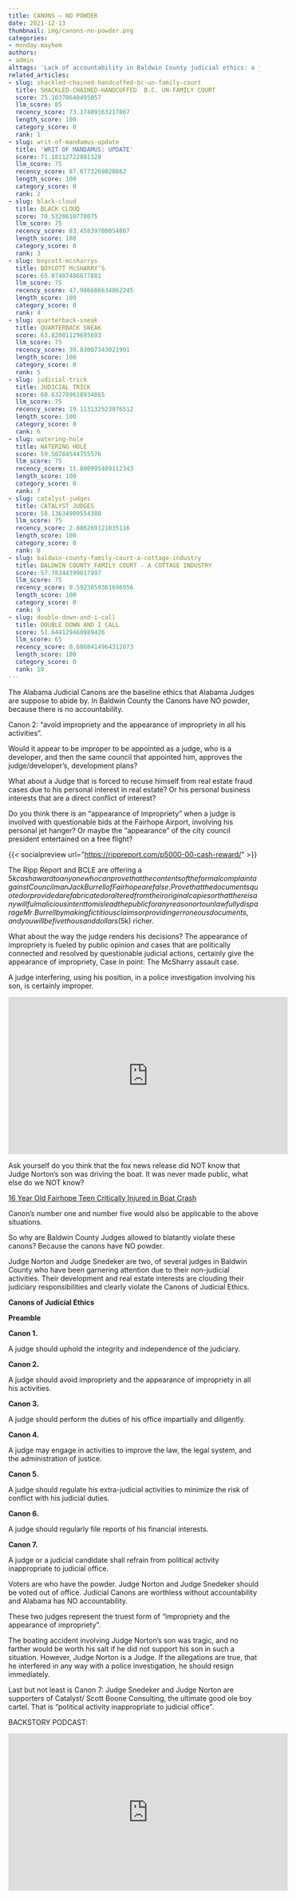 ```yaml
---
title: CANONS — NO POWDER
date: 2021-12-13
thumbnail: img/canons-no-powder.png
categories:
- monday-mayhem
authors:
- admin
alttags: 'Lack of accountability in Baldwin County judicial ethics: a judge/developer facing approval conflicts'
related_articles:
- slug: shackled-chained-handcuffed-bc-un-family-court
  title: SHACKLED-CHAINED-HANDCUFFED  B.C. UN-FAMILY COURT
  score: 75.10370640495057
  llm_score: 85
  recency_score: 73.17409163217867
  length_score: 100
  category_score: 0
  rank: 1
- slug: writ-of-mandamus-update
  title: 'WRIT OF MANDAMUS: UPDATE'
  score: 71.18112722801328
  llm_score: 75
  recency_score: 87.6773269820862
  length_score: 100
  category_score: 0
  rank: 2
- slug: black-cloud
  title: BLACK CLOUD
  score: 70.5320610770075
  llm_score: 75
  recency_score: 83.45839700054867
  length_score: 100
  category_score: 0
  rank: 3
- slug: boycott-mcsharrys
  title: BOYCOTT McSHARRY’S
  score: 65.07487486677881
  llm_score: 75
  recency_score: 47.986686634062245
  length_score: 100
  category_score: 0
  rank: 4
- slug: quarterback-sneak
  title: QUARTERBACK SNEAK
  score: 63.82001129695693
  llm_score: 75
  recency_score: 39.83007343021991
  length_score: 100
  category_score: 0
  rank: 5
- slug: judicial-trick
  title: JUDICIAL TRICK
  score: 60.632789618934865
  llm_score: 75
  recency_score: 19.113132523076512
  length_score: 100
  category_score: 0
  rank: 6
- slug: watering-hole
  title: WATERING HOLE
  score: 59.50784544755576
  llm_score: 75
  recency_score: 11.800995409112343
  length_score: 100
  category_score: 0
  rank: 7
- slug: catalyst-judges
  title: CATALYST JUDGES
  score: 58.13634909554388
  llm_score: 75
  recency_score: 2.886269121035116
  length_score: 100
  category_score: 0
  rank: 8
- slug: baldwin-county-family-court-a-cottage-industry
  title: BALDWIN COUNTY FAMILY COURT - A COTTAGE INDUSTRY
  score: 57.78344399017997
  llm_score: 75
  recency_score: 0.5923859361696956
  length_score: 100
  category_score: 0
  rank: 9
- slug: double-down-and-i-call
  title: DOUBLE DOWN AND I CALL
  score: 51.644129460989426
  llm_score: 65
  recency_score: 0.6868414964312073
  length_score: 100
  category_score: 0
  rank: 10
---
```

The Alabama Judicial Canons are the baseline ethics that Alabama Judges are suppose to abide by. In Baldwin County the Canons have NO powder, because there is no accountability.

Canon 2: “avoid impropriety and the appearance of impropriety in all his activities”.

Would it appear to be improper to be appointed as a judge, who is a developer, and then the same council that appointed him, approves the judge/developer’s, development plans?

What about a Judge that is forced to recuse himself from real estate fraud cases due to his personal interest in real estate? Or his personal business interests that are a direct conflict of interest?

Do you think there is an “appearance of impropriety” when a judge is involved with questionable bids at the Fairhope Airport, involving his personal jet hanger? Or maybe the “appearance” of the city council president entertained on a free flight?

{{< socialpreview url="https://rippreport.com/p5000-00-cash-reward/" >}}

The Ripp Report and BCLE are offering a $5k cash award to anyone who can prove that the contents of the formal complaint against Councilman Jack Burrell of Fairhope are false. Prove that the documents quoted or provided are fabricated or altered from their original copies or that there is any willful malicious intent to mislead the public for any reason or to unlawfully disparage Mr. Burrell by making fictitious claims or providing erroneous documents, and you will be five thousand dollars ($5k) richer.

What about the way the judge renders his decisions? The appearance of impropriety is fueled by public opinion and cases that are politically connected and resolved by questionable judicial actions, certainly give the appearance of impropriety, Case in point: The McSharry assault case.

A judge interfering, using his position, in a police investigation involving his son, is certainly improper.

<iframe width="560" height="315" src="https://www.youtube.com/embed/orh4BGzsef4" frameborder="0" allowfullscreen></iframe>

Ask yourself do you think that the fox news release did NOT know that Judge Norton’s son was driving the boat. It was never made public, what else do we NOT know?

[16 Year Old Fairhope Teen Critically Injured in Boat Crash](https://weartv.com/news/local/16-year-old-fairhope-teen-critically-injured-in-boat-crash)

Canon’s number one and number five would also be applicable to the above situations.

So why are Baldwin County Judges allowed to blatantly violate these canons? Because the canons have NO powder.

Judge Norton and Judge Snedeker are two, of several judges in Baldwin County who have been garnering attention due to their non-judicial activities. Their development and real estate interests are clouding their judiciary responsibilities and clearly violate the Canons of Judicial Ethics.

**Canons of Judicial Ethics**

**Preamble**

**Canon 1.**

A judge should uphold the integrity and independence of the judiciary.

**Canon 2.**

A judge should avoid impropriety and the appearance of impropriety in all his activities.

**Canon 3.**

A judge should perform the duties of his office impartially and diligently.

**Canon 4.**

A judge may engage in activities to improve the law, the legal system, and the administration of justice.

**Canon 5.**

A judge should regulate his extra-judicial activities to minimize the risk of conflict with his judicial duties.

**Canon 6.**

A judge should regularly file reports of his financial interests.

**Canon 7.**

A judge or a judicial candidate shall refrain from political activity inappropriate to judicial office.

Voters are who have the powder. Judge Norton and Judge Snedeker should be voted out of office. Judicial Canons are worthless without accountability and Alabama has NO accountability.

These two judges represent the truest form of “impropriety and the appearance of impropriety”.

The boating accident involving Judge Norton’s son was tragic, and no farther would be worth his salt if he did not support his son in such a situation. However, Judge Norton is a Judge. If the allegations are true, that he interfered in any way with a police investigation, he should resign immediately.

Last but not least is Canon 7: Judge Snedeker and Judge Norton are supporters of Catalyst/ Scott Boone Consulting, the ultimate good ole boy cartel. That is “political activity inappropriate to judicial office”.

BACKSTORY PODCAST:

<iframe width="560" height="315" src="https://www.youtube.com/embed/C26QSW7rBaI" frameborder="0" allowfullscreen></iframe>
